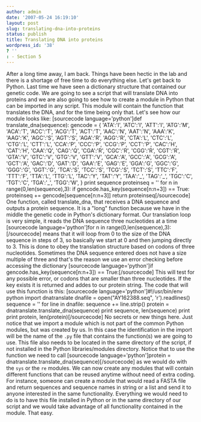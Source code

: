 ```yaml
---
author: admin
date: '2007-05-24 16:19:10'
layout: post
slug: translating-dna-into-proteins
status: publish
title: Translating DNA into proteins
wordpress_id: '38'
? ''
: - Section 5
---
```


After a long time away, I am back. Things have been hectic in the lab
and there is a shortage of free time to do everything else. Let's get
back to Python. Last time we have seen a dictionary structure that
contained our genetic code. We are going to see a script that will
translate DNA into proteins and we are also going to see how to create a
module in Python that can be imported in any script. This module will
contain the function that translates the DNA, and for the time being
only that. Let's see how our module looks like: [sourcecode
language='python']def translate\_dna(sequence): gencode = { 'ATA':'I',
'ATC':'I', 'ATT':'I', 'ATG':'M', 'ACA':'T', 'ACC':'T', 'ACG':'T',
'ACT':'T', 'AAC':'N', 'AAT':'N', 'AAA':'K', 'AAG':'K', 'AGC':'S',
'AGT':'S', 'AGA':'R', 'AGG':'R', 'CTA':'L', 'CTC':'L', 'CTG':'L',
'CTT':'L', 'CCA':'P', 'CCC':'P', 'CCG':'P', 'CCT':'P', 'CAC':'H',
'CAT':'H', 'CAA':'Q', 'CAG':'Q', 'CGA':'R', 'CGC':'R', 'CGG':'R',
'CGT':'R', 'GTA':'V', 'GTC':'V', 'GTG':'V', 'GTT':'V', 'GCA':'A',
'GCC':'A', 'GCG':'A', 'GCT':'A', 'GAC':'D', 'GAT':'D', 'GAA':'E',
'GAG':'E', 'GGA':'G', 'GGC':'G', 'GGG':'G', 'GGT':'G', 'TCA':'S',
'TCC':'S', 'TCG':'S', 'TCT':'S', 'TTC':'F', 'TTT':'F', 'TTA':'L',
'TTG':'L', 'TAC':'Y', 'TAT':'Y', 'TAA':'\_', 'TAG':'\_', 'TGC':'C',
'TGT':'C', 'TGA':'\_', 'TGG':'W', } print sequence proteinseq = '' for n
in range(0,len(sequence),3): if gencode.has\_key(sequence[n:n+3]) ==
True: proteinseq += gencode[sequence[n:n+3]] return
proteinseq[/sourcecode] One function, called translate\_dna, that
receives a DNA sequence and outputs a protein sequence. It is a "long"
function because we have in the middle the genetic code in Python's
dictionary format. Our translation loop is very simple, it reads the DNA
sequence three nucleotides at a time [sourcecode language='python']for n
in range(0,len(sequence),3):[/sourcecode] means that it will loop from 0
to the size of the DNA sequence in steps of 3, so basically we start at
0 and then jumping directly to 3. This is done to obey the translation
structure based on codons of three nucleotides. Sometimes the DNA
sequence entered does not have a size multiple of three and that's the
reason we use an error checking before accessing the dictionary
[sourcecode language='python']if gencode.has\_key(sequence[n:n+3]) ==
True:[/sourcecode] This will test for any possible error, or codons that
are smaller than three nucleotides. If the key exists it is returned and
addes to our protein string. The code that will use this function is
this: [sourcecode language='python']\#!/usr/bin/env python import
dnatranslate dnafile = open("AY162388.seq", 'r').readlines() sequence =
'' for line in dnafile: sequence += line.strip() protein =
dnatranslate.translate\_dna(sequence) print sequence, len(sequence)
print print protein, len(protein)[/sourcecode] No secrets or new things
here. Just notice that we import a module which is not part of the
common Python modules, but was created by us. In this case the
identification in the import will be the name of the `.py` file that
contains the function(s) we are going to use. This file also needs to be
located in the same directory of the script, if not installed in the
Python libraries/modules directory. Notice that to use the function we
need to call [sourcecode language='python']protein =
dnatranslate.translate\_dna(sequence)[/sourcecode] as we would do with
the `sys` or the `re` modules. We can now create any modules that will
contain different functions that can be reused anytime without need of
extra coding. For instance, someone can create a module that would read
a FASTA file and return sequences and sequence names in string or a list
and send it to anyone interested in the same functionality. Everything
we would need to do is to have this file installed in Python or in the
same directory of our script and we would take advantage of all
functionality contained in the module. That easy.

